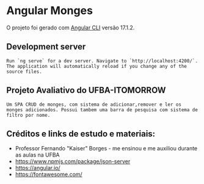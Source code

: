 # Angular Monges
O projeto foi gerado com [Angular CLI](https://github.com/angular/angular-cli) versão 17.1.2.
## Development server
    Run `ng serve` for a dev server. Navigate to `http://localhost:4200/`. The application will automatically reload if you change any of the source files.
## Projeto Avaliativo do UFBA-ITOMORROW
    Um SPA CRUD de monges, com sistema de adicionar,remover e ler os monges adicionados. Possui tambem uma barra de pesquisa com sistema de filtro por nome.


## Créditos e links de estudo e materiais:
- Professor Fernando "Kaiser" Borges - me ensinou e me auxiliou durante as aulas na UFBA 
- https://www.npmjs.com/package/json-server
- https://angular.io/
- https://fontawesome.com/
